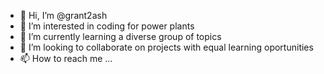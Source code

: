 - 👋 Hi, I’m @grant2ash 
- 👀 I’m interested in coding for power plants
- 🌱 I’m currently learning a diverse group of topics
- 💞️ I’m looking to collaborate on projects with equal learning oportunities 
- 📫 How to reach me ...

<!---
grant2ash/grant2ash is a ✨ special ✨ repository because its `README.md` (this file) appears on your GitHub profile.
You can click the Preview link to take a look at your changes.
--->
